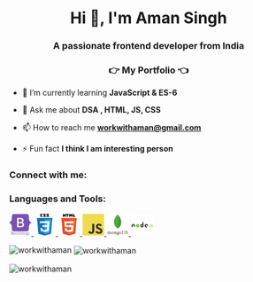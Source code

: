 <h1 align="center">Hi 👋, I'm Aman Singh</h1>
<h3 align="center">A passionate frontend developer from India</h3>
<h3 align="center" href="https://aman-singh-portfolio.netlify.app/">👉 My Portfolio 👈</h3>


- 🌱 I’m currently learning **JavaScript & ES-6**

- 💬 Ask me about **DSA , HTML, JS, CSS**

- 📫 How to reach me **workwithaman@gmail.com**

- ⚡ Fun fact **I think I am interesting person**

<h3 align="left">Connect with me:</h3>
<p align="left">
</p>

<h3 align="left">Languages and Tools:</h3>
<p align="left"> <a href="https://getbootstrap.com" target="_blank" rel="noreferrer"> <img src="https://raw.githubusercontent.com/devicons/devicon/master/icons/bootstrap/bootstrap-plain-wordmark.svg" alt="bootstrap" width="40" height="40"/> </a> <a href="https://www.w3schools.com/css/" target="_blank" rel="noreferrer"> <img src="https://raw.githubusercontent.com/devicons/devicon/master/icons/css3/css3-original-wordmark.svg" alt="css3" width="40" height="40"/> </a> <a href="https://www.w3.org/html/" target="_blank" rel="noreferrer"> <img src="https://raw.githubusercontent.com/devicons/devicon/master/icons/html5/html5-original-wordmark.svg" alt="html5" width="40" height="40"/> </a> <a href="https://developer.mozilla.org/en-US/docs/Web/JavaScript" target="_blank" rel="noreferrer"> <img src="https://raw.githubusercontent.com/devicons/devicon/master/icons/javascript/javascript-original.svg" alt="javascript" width="40" height="40"/> </a> <a href="https://www.mongodb.com/" target="_blank" rel="noreferrer"> <img src="https://raw.githubusercontent.com/devicons/devicon/master/icons/mongodb/mongodb-original-wordmark.svg" alt="mongodb" width="40" height="40"/> </a> <a href="https://nodejs.org" target="_blank" rel="noreferrer"> <img src="https://raw.githubusercontent.com/devicons/devicon/master/icons/nodejs/nodejs-original-wordmark.svg" alt="nodejs" width="40" height="40"/> </a> </p>

<p><img align="left" src="https://github-readme-stats.vercel.app/api/top-langs?username=workwithaman&show_icons=true&locale=en&layout=compact" alt="workwithaman" /></p>

<p>&nbsp;<img align="center" src="https://github-readme-stats.vercel.app/api?username=workwithaman&show_icons=true&locale=en" alt="workwithaman" /></p>

<p><img align="center" src="https://github-readme-streak-stats.herokuapp.com/?user=workwithaman&" alt="workwithaman" /></p>

